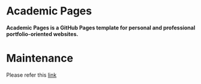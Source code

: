 # Academic Pages
**Academic Pages is a GitHub Pages template for personal and professional portfolio-oriented websites.**

# Maintenance
Please refer this [link](https://blog.csdn.net/qd1813100174/article/details/128604858)

